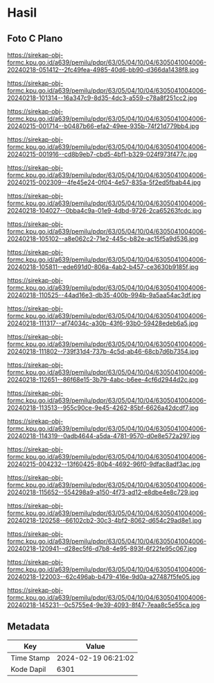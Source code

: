 # Hasil

## Foto C Plano

https://sirekap-obj-formc.kpu.go.id/a639/pemilu/pdpr/63/05/04/10/04/6305041004006-20240218-051412--2fc49fea-4985-40d6-bb90-d366da1438f8.jpg

https://sirekap-obj-formc.kpu.go.id/a639/pemilu/pdpr/63/05/04/10/04/6305041004006-20240218-101314--16a347c9-8d35-4dc3-a559-c78a8f251cc2.jpg

https://sirekap-obj-formc.kpu.go.id/a639/pemilu/pdpr/63/05/04/10/04/6305041004006-20240215-001714--b0487b66-efa2-49ee-935b-74f21d779bb4.jpg

https://sirekap-obj-formc.kpu.go.id/a639/pemilu/pdpr/63/05/04/10/04/6305041004006-20240215-001916--cd8b9eb7-cbd5-4bf1-b329-024f973f477c.jpg

https://sirekap-obj-formc.kpu.go.id/a639/pemilu/pdpr/63/05/04/10/04/6305041004006-20240215-002309--4fe45e24-0f04-4e57-835a-5f2ed5fbab44.jpg

https://sirekap-obj-formc.kpu.go.id/a639/pemilu/pdpr/63/05/04/10/04/6305041004006-20240218-104027--0bba4c9a-01e9-4dbd-9726-2ca65263fcdc.jpg

https://sirekap-obj-formc.kpu.go.id/a639/pemilu/pdpr/63/05/04/10/04/6305041004006-20240218-105102--a8e062c2-71e2-445c-b82e-ac15f5a9d536.jpg

https://sirekap-obj-formc.kpu.go.id/a639/pemilu/pdpr/63/05/04/10/04/6305041004006-20240218-105811--ede691d0-806a-4ab2-b457-ce3630b9185f.jpg

https://sirekap-obj-formc.kpu.go.id/a639/pemilu/pdpr/63/05/04/10/04/6305041004006-20240218-110525--44ad16e3-db35-400b-994b-9a5aa54ac3df.jpg

https://sirekap-obj-formc.kpu.go.id/a639/pemilu/pdpr/63/05/04/10/04/6305041004006-20240218-111317--af74034c-a30b-43f6-93b0-59428edeb6a5.jpg

https://sirekap-obj-formc.kpu.go.id/a639/pemilu/pdpr/63/05/04/10/04/6305041004006-20240218-111802--739f31d4-737b-4c5d-ab46-68cb7d6b7354.jpg

https://sirekap-obj-formc.kpu.go.id/a639/pemilu/pdpr/63/05/04/10/04/6305041004006-20240218-112651--86f68e15-3b79-4abc-b6ee-4cf6d2944d2c.jpg

https://sirekap-obj-formc.kpu.go.id/a639/pemilu/pdpr/63/05/04/10/04/6305041004006-20240218-113513--955c90ce-9e45-4262-85bf-6626a42dcdf7.jpg

https://sirekap-obj-formc.kpu.go.id/a639/pemilu/pdpr/63/05/04/10/04/6305041004006-20240218-114319--0adb4644-a5da-4781-9570-d0e8e572a297.jpg

https://sirekap-obj-formc.kpu.go.id/a639/pemilu/pdpr/63/05/04/10/04/6305041004006-20240215-004232--13f60425-80b4-4692-96f0-9dfac8adf3ac.jpg

https://sirekap-obj-formc.kpu.go.id/a639/pemilu/pdpr/63/05/04/10/04/6305041004006-20240218-115652--554298a9-a150-4f73-ad12-e8dbe4e8c729.jpg

https://sirekap-obj-formc.kpu.go.id/a639/pemilu/pdpr/63/05/04/10/04/6305041004006-20240218-120258--66102cb2-30c3-4bf2-8062-d654c29ad8e1.jpg

https://sirekap-obj-formc.kpu.go.id/a639/pemilu/pdpr/63/05/04/10/04/6305041004006-20240218-120941--d28ec5f6-d7b8-4e95-893f-6f22fe95c067.jpg

https://sirekap-obj-formc.kpu.go.id/a639/pemilu/pdpr/63/05/04/10/04/6305041004006-20240218-122003--62c496ab-b479-416e-9d0a-a27487f5fe05.jpg

https://sirekap-obj-formc.kpu.go.id/a639/pemilu/pdpr/63/05/04/10/04/6305041004006-20240218-145231--0c5755e4-9e39-4093-8f47-7eaa8c5e55ca.jpg


## Metadata

| Key        | Value               |
| ---------- | ------------------- |
| Time Stamp | 2024-02-19 06:21:02 |
| Kode Dapil | 6301                |




